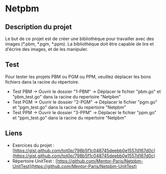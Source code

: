 # Netpbm

## Description du projet
Le but de ce projet est de créer une bibliothèque pour travailler avec des images (*.pbm, *.pgm, *.ppm). La bibliothèque doit être capable de lire et d'écrire des images, et de les manipuler.

## Test
Pour tester les projets PBM ou PGM ou PPM, veuillez déplacer les bons fichiers dans la racine du répertoire.
- Test PBM -> Ouvrir le dossier "1-PBM" -> Déplacer le fichier "pbm.go" et "pbm_test.go" dans la racine du repertoire "Netpbm"
- Test PGM -> Ouvrir le dossier "2-PGM" -> Déplacer le fichier "pgm.go" et "pgm_test.go" dans la racine du repertoire "Netpbm"
- Test PPM -> Ouvrir le dossier "3-PPM" -> Déplacer le fichier "ppm.go" et "ppm_test.go" dans la racine du repertoire "Netpbm"

## Liens
 - Exercices du projet : [https://gist.github.com/tot0p/798b5f1c048745deebb0e1557d167d0c](https://gist.github.com/tot0p/798b5f1c048745deebb0e1557d167d0c)
 - Répertoire UnitTest : [https://github.com/Mentor-Paris/Netpbm-UnitTest](https://github.com/Mentor-Paris/Netpbm-UnitTest)
